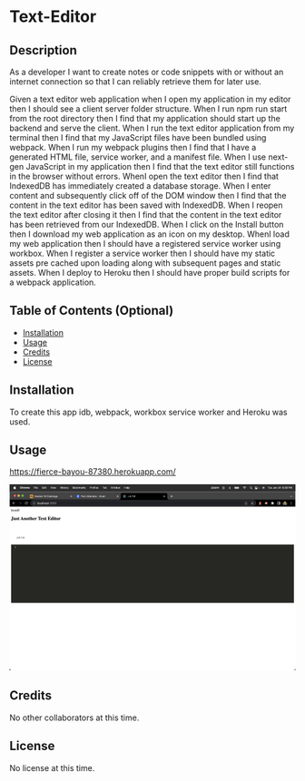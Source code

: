 # Text-Editor

## Description

As a developer I want to create notes or code snippets with or without an internet connection so that I can reliably retrieve them for later use.

Given a text editor web application when I open my application in my editor then I should see a client server folder structure.
When I run npm run start from the root directory then I find that my application should start up the backend and serve the client.
When I run the text editor application from my terminal then I find that my JavaScript files have been bundled using webpack.
When I run my webpack plugins then I find that I have a generated HTML file, service worker, and a manifest file.
When I use next-gen JavaScript in my application then I find that the text editor still functions in the browser without errors.
WhenI open the text editor then I find that IndexedDB has immediately created a database storage.
When I enter content and subsequently click off of the DOM window then I find that the content in the text editor has been saved with IndexedDB.
When I reopen the text editor after closing it then I find that the content in the text editor has been retrieved from our IndexedDB.
When I click on the Install button then I download my web application as an icon on my desktop.
WhenI load my web application then I should have a registered service worker using workbox.
When I register a service worker then I should have my static assets pre cached upon loading along with subsequent pages and static assets.
When I deploy to Heroku then I should have proper build scripts for a webpack application.


## Table of Contents (Optional)

- [Installation](#installation)
- [Usage](#usage)
- [Credits](#credits)
- [License](#license)

## Installation

To create this app idb, webpack, workbox service worker and Heroku was used.

## Usage

https://fierce-bayou-87380.herokuapp.com/

![alt JATE Text Editior Screenshot](client/src/images/JATE.png)

## Credits

No other collaborators at this time.

## License

No license at this time.
